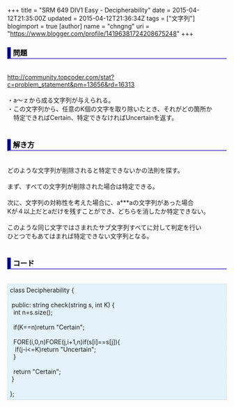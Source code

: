 +++
title = "SRM 649 DIV1 Easy - Decipherability"
date = 2015-04-12T21:35:00Z
updated = 2015-04-12T21:36:34Z
tags = ["文字列"]
blogimport = true 
[author]
	name = "chngng"
	uri = "https://www.blogger.com/profile/14196381724208675248"
+++

<div dir="ltr" style="text-align: left;" trbidi="on"><h3 style="border-bottom: 2px solid slateblue; border-left: 8px solid navy; color: black; padding: 0px 0px 1px 5px;">問題 </h3><br /><a href="http://community.topcoder.com/stat?c=problem_statement&amp;pm=13656&amp;rd=16313" target="_blank">http://community.topcoder.com/stat?c=problem_statement&amp;pm=13656&amp;rd=16313</a><br /><br />・a～ｚから成る文字列が与えられる。<br />・この文字列から、任意のK個の文字を取り除いたとき、それがどの箇所か<br />　特定できればCertain、特定できなければUncertainを返す。<br /><br /><h3 style="border-bottom: 2px solid slateblue; border-left: 8px solid navy; color: black; padding: 0px 0px 1px 5px;">解き方 </h3><br />どのような文字列が削除されると特定できないかの法則を探す。<br /><br />まず、すべての文字列が削除された場合は特定できる。<br /><br />次に、文字列の対称性を考えた場合に、a***aの文字列があった場合<br />Kが４以上だとaだけを残すことができ、どちらを消したか特定できない。<br /><br />このような同じ文字ではさまれたサブ文字列すべてに対して判定を行い<br />ひとつでもあてはまれば特定できない文字列となる。<br /><br /><h3 style="border-bottom: 2px solid slateblue; border-left: 8px solid navy; color: black; padding: 0px 0px 1px 5px;">コード </h3><br /><div style="background-color: #e3f2fb; border: 1px dotted #CCCCCC; padding: 5px;">class Decipherability {<br /><br /><span class="Apple-tab-span" style="white-space: pre;"> </span>public: string check(string s, int K) {<br /><span class="Apple-tab-span" style="white-space: pre;">  </span>int n=s.size();<br /><br /><span class="Apple-tab-span" style="white-space: pre;">  </span>if(K==n)return "Certain";<br /><br /><span class="Apple-tab-span" style="white-space: pre;">  </span>FORE(i,0,n)FORE(j,i+1,n)if(s[i]==s[j]){<br /><span class="Apple-tab-span" style="white-space: pre;">   </span>if(j-i&lt;=K)return "Uncertain";<br /><span class="Apple-tab-span" style="white-space: pre;">  </span>}<br /><br /><span class="Apple-tab-span" style="white-space: pre;">  </span>return "Certain";<br /><span class="Apple-tab-span" style="white-space: pre;"> </span>}<br /><br />};</div></div>

